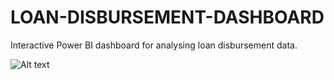 # LOAN-DISBURSEMENT-DASHBOARD
Interactive Power BI dashboard for analysing loan disbursement data.



![Alt text](image)




